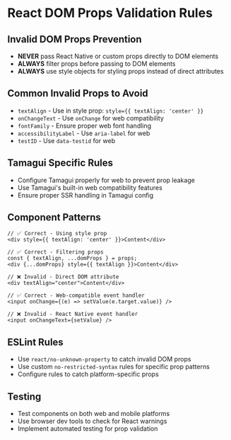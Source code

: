 # React DOM Props Validation Rules

## Invalid DOM Props Prevention
- **NEVER** pass React Native or custom props directly to DOM elements
- **ALWAYS** filter props before passing to DOM elements
- **ALWAYS** use style objects for styling props instead of direct attributes

## Common Invalid Props to Avoid
- `textAlign` - Use in style prop: `style={{ textAlign: 'center' }}`
- `onChangeText` - Use `onChange` for web compatibility
- `fontFamily` - Ensure proper web font handling
- `accessibilityLabel` - Use `aria-label` for web
- `testID` - Use `data-testid` for web

## Tamagui Specific Rules
- Configure Tamagui properly for web to prevent prop leakage
- Use Tamagui's built-in web compatibility features
- Ensure proper SSR handling in Tamagui config

## Component Patterns
```tsx
// ✅ Correct - Using style prop
<div style={{ textAlign: 'center' }}>Content</div>

// ✅ Correct - Filtering props
const { textAlign, ...domProps } = props;
<div {...domProps} style={{ textAlign }}>Content</div>

// ❌ Invalid - Direct DOM attribute
<div textAlign="center">Content</div>

// ✅ Correct - Web-compatible event handler
<input onChange={(e) => setValue(e.target.value)} />

// ❌ Invalid - React Native event handler
<input onChangeText={setValue} />
```

## ESLint Rules
- Use `react/no-unknown-property` to catch invalid DOM props
- Use custom `no-restricted-syntax` rules for specific prop patterns
- Configure rules to catch platform-specific props

## Testing
- Test components on both web and mobile platforms
- Use browser dev tools to check for React warnings
- Implement automated testing for prop validation